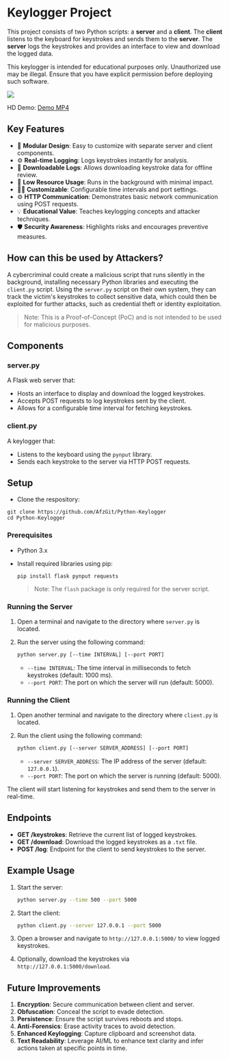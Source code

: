 # Keylogger Project

This project consists of two Python scripts: a **server** and a **client**. The **client** listens to the keyboard for keystrokes and sends them to the **server**. The **server** logs the keystrokes and provides an interface to view and download the logged data.

This keylogger is intended for educational purposes only. Unauthorized use may be illegal. Ensure that you have explicit permission before deploying such software.

![](./demos/python-keylogger-demo.gif)

HD Demo: [Demo MP4](./demos/python-keylogger-demo.mp4)

## Key Features

-   🔧 **Modular Design**: Easy to customize with separate server and client components.
-   ⚙️ **Real-time Logging**: Logs keystrokes instantly for analysis.
-   📂 **Downloadable Logs**: Allows downloading keystroke data for offline review.
-   🚀 **Low Resource Usage**: Runs in the background with minimal impact.
-   🧑‍💻 **Customizable**: Configurable time intervals and port settings.
-   ⚙️ **HTTP Communication**: Demonstrates basic network communication using POST requests.
-   💡 **Educational Value**: Teaches keylogging concepts and attacker techniques.
-   🛡️ **Security Awareness**: Highlights risks and encourages preventive measures.

## How can this be used by Attackers?

A cybercriminal could create a malicious script that runs silently in the background, installing necessary Python libraries and executing the `client.py` script. Using the `server.py` script on their own system, they can track the victim's keystrokes to collect sensitive data, which could then be exploited for further attacks, such as credential theft or identity exploitation.

> Note: This is a Proof-of-Concept (PoC) and is not intended to be used for malicious purposes.

## Components

### server.py

A Flask web server that:

-   Hosts an interface to display and download the logged keystrokes.
-   Accepts POST requests to log keystrokes sent by the client.
-   Allows for a configurable time interval for fetching keystrokes.

### client.py

A keylogger that:

-   Listens to the keyboard using the `pynput` library.
-   Sends each keystroke to the server via HTTP POST requests.

## Setup

-   Clone the respository:

```
git clone https://github.com/AfzGit/Python-Keylogger
cd Python-Keylogger
```

### Prerequisites

-   Python 3.x
-   Install required libraries using pip:

    ```
    pip install flask pynput requests
    ```

    > Note: The `flash` package is only required for the server script.

### Running the Server

1. Open a terminal and navigate to the directory where `server.py` is located.
2. Run the server using the following command:

    ```bash
    python server.py [--time INTERVAL] [--port PORT]
    ```

    - `--time INTERVAL`: The time interval in milliseconds to fetch keystrokes (default: 1000 ms).
    - `--port PORT`: The port on which the server will run (default: 5000).

### Running the Client

1. Open another terminal and navigate to the directory where `client.py` is located.
2. Run the client using the following command:

    ```bash
    python client.py [--server SERVER_ADDRESS] [--port PORT]
    ```

    - `--server SERVER_ADDRESS`: The IP address of the server (default: `127.0.0.1`).
    - `--port PORT`: The port on which the server is running (default: 5000).

The client will start listening for keystrokes and send them to the server in real-time.

## Endpoints

-   **GET /keystrokes**: Retrieve the current list of logged keystrokes.
-   **GET /download**: Download the logged keystrokes as a `.txt` file.
-   **POST /log**: Endpoint for the client to send keystrokes to the server.

## Example Usage

1. Start the server:

    ```bash
    python server.py --time 500 --port 5000
    ```

2. Start the client:

    ```bash
    python client.py --server 127.0.0.1 --port 5000
    ```

3. Open a browser and navigate to `http://127.0.0.1:5000/` to view logged keystrokes.

4. Optionally, download the keystrokes via `http://127.0.0.1:5000/download`.

## Future Improvements

1. **Encryption**: Secure communication between client and server.
2. **Obfuscation**: Conceal the script to evade detection.
3. **Persistence**: Ensure the script survives reboots and stops.
4. **Anti-Forensics**: Erase activity traces to avoid detection.
5. **Enhanced Keylogging**: Capture clipboard and screenshot data.
6. **Text Readability**: Leverage AI/ML to enhance text clarity and infer actions taken at specific points in time.
